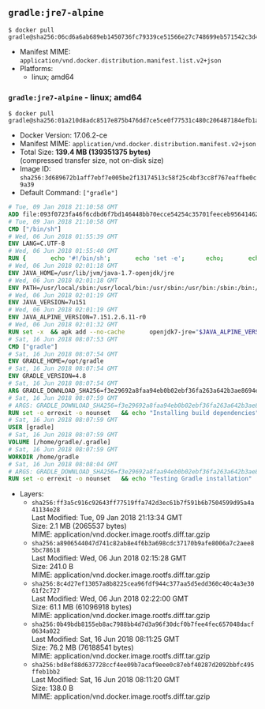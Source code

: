 ## `gradle:jre7-alpine`

```console
$ docker pull gradle@sha256:06cd6a6ab689eb1450736fc79339ce51566e27c748699eb571542c3d42191664
```

-	Manifest MIME: `application/vnd.docker.distribution.manifest.list.v2+json`
-	Platforms:
	-	linux; amd64

### `gradle:jre7-alpine` - linux; amd64

```console
$ docker pull gradle@sha256:01a210d8adc8517e875b476dd7ce5ce0f77531c480c206487184efb1ad0f63e4
```

-	Docker Version: 17.06.2-ce
-	Manifest MIME: `application/vnd.docker.distribution.manifest.v2+json`
-	Total Size: **139.4 MB (139351375 bytes)**  
	(compressed transfer size, not on-disk size)
-	Image ID: `sha256:3d689672b1aff7ebf7e005be2f13174513c58f25c4bf3cc8f767eaffbe0c9a39`
-	Default Command: `["gradle"]`

```dockerfile
# Tue, 09 Jan 2018 21:10:58 GMT
ADD file:093f0723fa46f6cdbd6f7bd146448bb70ecce54254c35701feeceb956414622f in / 
# Tue, 09 Jan 2018 21:10:58 GMT
CMD ["/bin/sh"]
# Wed, 06 Jun 2018 01:55:39 GMT
ENV LANG=C.UTF-8
# Wed, 06 Jun 2018 01:55:40 GMT
RUN { 		echo '#!/bin/sh'; 		echo 'set -e'; 		echo; 		echo 'dirname "$(dirname "$(readlink -f "$(which javac || which java)")")"'; 	} > /usr/local/bin/docker-java-home 	&& chmod +x /usr/local/bin/docker-java-home
# Wed, 06 Jun 2018 02:01:18 GMT
ENV JAVA_HOME=/usr/lib/jvm/java-1.7-openjdk/jre
# Wed, 06 Jun 2018 02:01:18 GMT
ENV PATH=/usr/local/sbin:/usr/local/bin:/usr/sbin:/usr/bin:/sbin:/bin:/usr/lib/jvm/java-1.7-openjdk/jre/bin:/usr/lib/jvm/java-1.7-openjdk/bin
# Wed, 06 Jun 2018 02:01:19 GMT
ENV JAVA_VERSION=7u151
# Wed, 06 Jun 2018 02:01:19 GMT
ENV JAVA_ALPINE_VERSION=7.151.2.6.11-r0
# Wed, 06 Jun 2018 02:01:32 GMT
RUN set -x 	&& apk add --no-cache 		openjdk7-jre="$JAVA_ALPINE_VERSION" 	&& [ "$JAVA_HOME" = "$(docker-java-home)" ]
# Sat, 16 Jun 2018 08:07:53 GMT
CMD ["gradle"]
# Sat, 16 Jun 2018 08:07:54 GMT
ENV GRADLE_HOME=/opt/gradle
# Sat, 16 Jun 2018 08:07:54 GMT
ENV GRADLE_VERSION=4.8
# Sat, 16 Jun 2018 08:07:54 GMT
ARG GRADLE_DOWNLOAD_SHA256=f3e29692a8faa94eb0b02ebf36fa263a642b3ae8694ef806c45c345b8683f1ba
# Sat, 16 Jun 2018 08:07:59 GMT
# ARGS: GRADLE_DOWNLOAD_SHA256=f3e29692a8faa94eb0b02ebf36fa263a642b3ae8694ef806c45c345b8683f1ba
RUN set -o errexit -o nounset 	&& echo "Installing build dependencies" 	&& apk add --no-cache --virtual .build-deps 		ca-certificates 		openssl 		unzip 		&& echo "Downloading Gradle" 	&& wget -O gradle.zip "https://services.gradle.org/distributions/gradle-${GRADLE_VERSION}-bin.zip" 		&& echo "Checking download hash" 	&& echo "${GRADLE_DOWNLOAD_SHA256} *gradle.zip" | sha256sum -c - 		&& echo "Installing Gradle" 	&& unzip gradle.zip 	&& rm gradle.zip 	&& mkdir /opt 	&& mv "gradle-${GRADLE_VERSION}" "${GRADLE_HOME}/" 	&& ln -s "${GRADLE_HOME}/bin/gradle" /usr/bin/gradle 		&& apk del .build-deps 		&& echo "Adding gradle user and group" 	&& addgroup -S -g 1000 gradle 	&& adduser -D -S -G gradle -u 1000 -s /bin/ash gradle 	&& mkdir /home/gradle/.gradle 	&& chown -R gradle:gradle /home/gradle 		&& echo "Symlinking root Gradle cache to gradle Gradle cache" 	&& ln -s /home/gradle/.gradle /root/.gradle
# Sat, 16 Jun 2018 08:07:59 GMT
USER [gradle]
# Sat, 16 Jun 2018 08:07:59 GMT
VOLUME [/home/gradle/.gradle]
# Sat, 16 Jun 2018 08:07:59 GMT
WORKDIR /home/gradle
# Sat, 16 Jun 2018 08:08:04 GMT
# ARGS: GRADLE_DOWNLOAD_SHA256=f3e29692a8faa94eb0b02ebf36fa263a642b3ae8694ef806c45c345b8683f1ba
RUN set -o errexit -o nounset 	&& echo "Testing Gradle installation" 	&& gradle --version
```

-	Layers:
	-	`sha256:ff3a5c916c92643ff77519ffa742d3ec61b7f591b6b7504599d95a4a41134e28`  
		Last Modified: Tue, 09 Jan 2018 21:13:34 GMT  
		Size: 2.1 MB (2065537 bytes)  
		MIME: application/vnd.docker.image.rootfs.diff.tar.gzip
	-	`sha256:a8906544047d741c82ab8e4f6b3a698cdc37170b9afe8006a7c2aee85bc78618`  
		Last Modified: Wed, 06 Jun 2018 02:15:28 GMT  
		Size: 241.0 B  
		MIME: application/vnd.docker.image.rootfs.diff.tar.gzip
	-	`sha256:8c4d27ef13057a8b8225cea96fdf944c377aa5d5edd360c40c4a3e3061f2c727`  
		Last Modified: Wed, 06 Jun 2018 02:22:00 GMT  
		Size: 61.1 MB (61096918 bytes)  
		MIME: application/vnd.docker.image.rootfs.diff.tar.gzip
	-	`sha256:0b49bdb8155eb8ac7988bb4d7d3a96f30dcf0b7fee4fec657048dacf0634a022`  
		Last Modified: Sat, 16 Jun 2018 08:11:25 GMT  
		Size: 76.2 MB (76188541 bytes)  
		MIME: application/vnd.docker.image.rootfs.diff.tar.gzip
	-	`sha256:bd8ef88d637728ccf4ee09b7acaf9eee0c87ebf40287d2092bbfc495ffeb1bb2`  
		Last Modified: Sat, 16 Jun 2018 08:11:20 GMT  
		Size: 138.0 B  
		MIME: application/vnd.docker.image.rootfs.diff.tar.gzip
